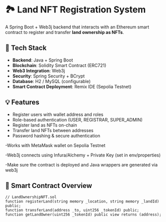 # 🏞️ Land NFT Registration System

A Spring Boot + Web3j backend that interacts with an Ethereum smart contract to register and transfer **land ownership as NFTs**.

## 🔧 Tech Stack

- **Backend**: Java + Spring Boot
- **Blockchain**: Solidity Smart Contract (ERC721)
- **Web3 Integration**: Web3j
- **Security**: Spring Security + BCrypt
- **Database**: H2 / MySQL (configurable)
- **Smart Contract Deployment**: Remix IDE (Sepolia Testnet)

## 💡 Features

- Register users with wallet address and roles
- Role-based authentication (USER, REGISTRAR, SUPER_ADMIN)
- Register land as NFTs on-chain
- Transfer land NFTs between addresses
- Password hashing & secure authentication

-Works with MetaMask wallet on Sepolia Testnet

-Web3j connects using Infura/Alchemy + Private Key (set in env/properties)

-Make sure the contract is deployed and Java wrappers are generated via web3j

## 📄 Smart Contract Overview

```solidity
// LandOwnershipNFT.sol
function registerLand(string memory _location, string memory _landId) public;
function transferLand(address _to, uint256 _tokenId) public;
function getLandOwner(uint256 _tokenId) public view returns (address);


 
 
